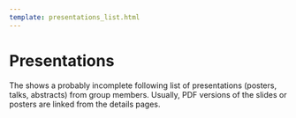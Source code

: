 ```yaml
---
template: presentations_list.html
---
```


# Presentations

The shows a probably incomplete following list of presentations (posters, talks, abstracts) from group members.
Usually, PDF versions of the slides or posters are linked from the details pages.

